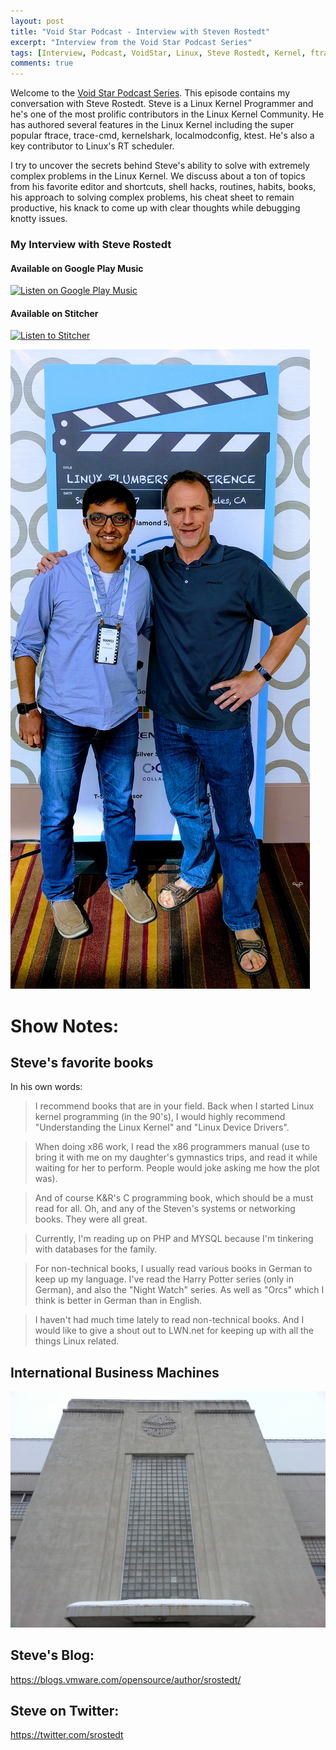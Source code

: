 ```yaml
---
layout: post
title: "Void Star Podcast - Interview with Steven Rostedt"
excerpt: "Interview from the Void Star Podcast Series"
tags: [Interview, Podcast, VoidStar, Linux, Steve Rostedt, Kernel, ftrace, RT scheduler]
comments: true
---
```

Welcome to the [Void Star Podcast Series](http://www.mycpu.org/about-interviews). This episode contains my conversation with Steve Rostedt. Steve is a Linux Kernel Programmer and he's one of the most prolific contributors in the Linux Kernel Community. He has authored several features in the Linux Kernel including the super popular ftrace, trace-cmd, kernelshark, localmodconfig, ktest. He's also a key contributor to Linux's RT scheduler.

I try to uncover the secrets behind Steve's ability to solve with extremely complex problems in the Linux Kernel. We discuss about a ton of topics from his favorite editor and shortcuts, shell hacks, routines, habits, books, his approach to solving complex problems, his cheat sheet to remain productive, his knack to come up with clear thoughts while debugging knotty issues.

### My Interview with Steve Rostedt
#### Available on Google Play Music
<div>
<a href='https://playmusic.app.goo.gl/?ibi=com.google.PlayMusic&amp;isi=691797987&amp;ius=googleplaymusic&amp;apn=com.google.android.music&amp;link=https://play.google.com/music/m/I46jz5f2f345iw4a5kw3umtbela?t%3DVoidStar_Podcast%26pcampaignid%3DMKT-na-all-co-pr-mu-pod-16' rel='nofollow'><img width='125px' alt='Listen on Google Play Music' src='https://play.google.com/intl/en_us/badges-music/images/badges/en_badge_web_music.png'/></a>
</div>

#### Available on Stitcher
<div>
<a href="https://www.stitcher.com/s?fid=162759&refid=stpr"><img src="https://secureimg.stitcher.com/promo.assets/stitcher-banner-180x120.jpg" width="180" height="120" alt="Listen to Stitcher"></a>
</div>

![At Linux Plumbers Conference, 2017](/images/Steve_Rostedt-Manoj.jpg)

# Show Notes:<a id="sec-1" name="sec-1"></a>

## Steve's favorite books
In his own words:

> I recommend books that are in your field. Back when I started Linux
kernel programming (in the 90's), I would highly recommend
"Understanding the Linux Kernel" and "Linux Device Drivers".

> When doing x86 work, I read the x86 programmers manual (use to bring it
with me on my daughter's gymnastics trips, and read it while waiting
for her to perform. People would joke asking me how the plot was).

> And of course K&R's C programming book, which should be a must read for
all. Oh, and any of the Steven's systems or networking books. They were
all great.

> Currently, I'm reading up on PHP and MYSQL because I'm tinkering with
databases for the family.

> For non-technical books, I usually read various books in German to keep
up my language. I've read the Harry Potter series (only in German), and
also the "Night Watch" series. As well as "Orcs" which I think is
better in German than in English.

> I haven't had much time lately to read non-technical books. And I would
like to give a shout out to LWN.net for keeping up with all the things
Linux related.


## International Business Machines
![Endicott, NY (src: http://wnbf.com)](/images/IBM_endicott.jpg)

## Steve's Blog:
https://blogs.vmware.com/opensource/author/srostedt/

## Steve on Twitter:
https://twitter.com/srostedt
